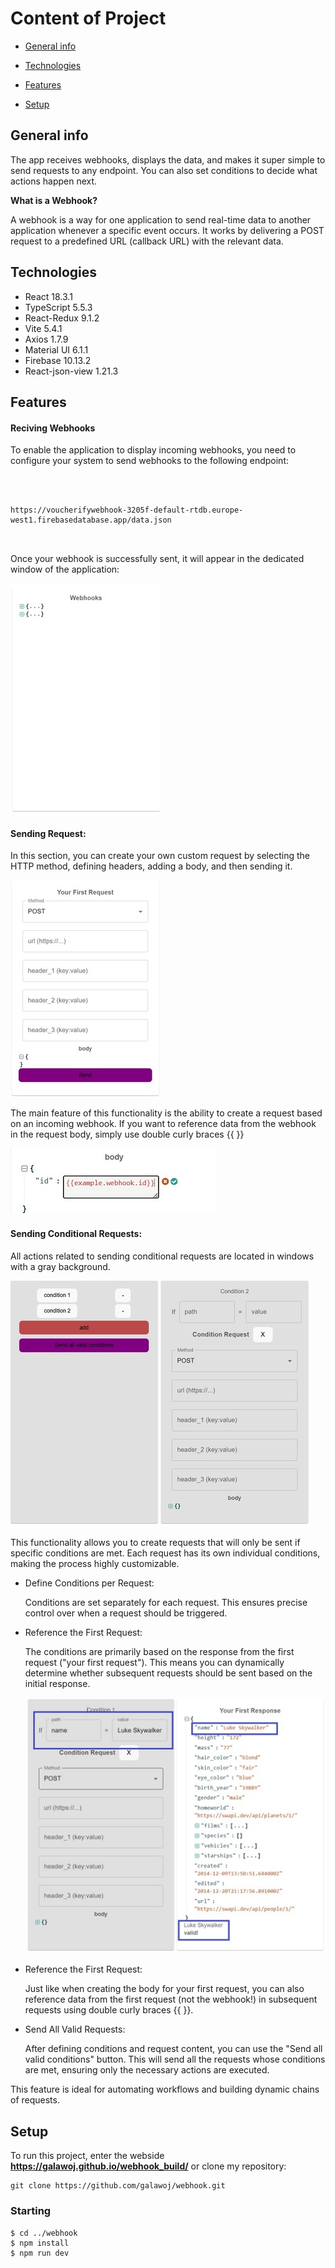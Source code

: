 # Content of Project

- [General info](#general-info)

- [Technologies](#technologies)

- [Features](#features)

- [Setup](#setup)

## General info

The app receives webhooks, displays the data, and makes it super simple to send requests to any endpoint. You can also set conditions to decide what actions happen next.

<b>What is a Webhook?</b>

A webhook is a way for one application to send real-time data to another application whenever a specific event occurs. It works by delivering a POST request to a predefined URL (callback URL) with the relevant data.

## Technologies

<ul>

<li>React 18.3.1</li>

<li>TypeScript 5.5.3</li>

<li>React-Redux 9.1.2</li>

<li>Vite 5.4.1</li>

<li>Axios 1.7.9</li>

<li>Material UI 6.1.1</li>

<li>Firebase 10.13.2</li>

<li>React-json-view 1.21.3</li>

</ul>

## Features

#### Reciving Webhooks

To enable the application to display incoming webhooks, you need to configure your system to send webhooks to the following endpoint:

```



https://voucherifywebhook-3205f-default-rtdb.europe-west1.firebasedatabase.app/data.json



```

Once your webhook is successfully sent, it will appear in the dedicated window of the application:

![Webhook window](./images/webhook.jpg)

#### Sending Request:

In this section, you can create your own custom request by selecting the HTTP method, defining headers, adding a body, and then sending it.

![Request window](./images/request.jpg)

The main feature of this functionality is the ability to create a request based on an incoming webhook. If you want to reference data from the webhook in the request body, simply use double curly braces {{ }}

![Example body](./images/body.jpg)

#### Sending Conditional Requests:

All actions related to sending conditional requests are located in windows with a gray background.

![Conditions window](./images/conditions.jpg)

This functionality allows you to create requests that will only be sent if specific conditions are met. Each request has its own individual conditions, making the process highly customizable.

<ul>

<li>Define Conditions per Request:

Conditions are set separately for each request. This ensures precise control over when a request should be triggered.

</li>

<li>Reference the First Request:

The conditions are primarily based on the response from the first request ("your first request"). This means you can dynamically determine whether subsequent requests should be sent based on the initial response.

![ValidCondition window](./images/validCondition.jpg)

</li>

<li>Reference the First Request:

Just like when creating the body for your first request, you can also reference data from the first request (not the webhook!) in subsequent requests using double curly braces {{ }}.

</li>

<li>Send All Valid Requests:

After defining conditions and request content, you can use the "Send all valid conditions" button. This will send all the requests whose conditions are met, ensuring only the necessary actions are executed.

</li>

</ul>

This feature is ideal for automating workflows and building dynamic chains of requests.

## Setup

To run this project, enter the webside <b>https://galawoj.github.io/webhook_build/</b> or clone my repository:

```
git clone https://github.com/galawoj/webhook.git
```

### Starting

```
$ cd ../webhook
$ npm install
$ npm run dev
```
